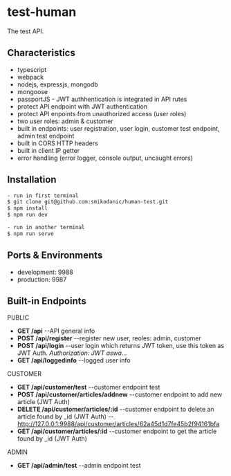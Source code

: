 # test-human
The test API.


## Characteristics
- typescript
- webpack
- nodejs, expressjs, mongodb
- mongoose
- passportJS - JWT authhentication is integrated in API rutes
- protect API endpoint with JWT authentication
- protect API enpoints from unauthorized access (user roles)
- two user roles: admin & customer
- built in endpoints: user registration, user login, customer test endpoint, admin test endpoint
- built in CORS HTTP headers
- built in client IP getter
- error handling (error logger, console output, uncaught errors)


## Installation
```bash
- run in first terminal
$ git clone git@github.com:smikodanic/human-test.git
$ npm install
$ npm run dev

- run in another terminal
$ npm run serve
```


## Ports & Environments
- development: 9988
- production: 9987


## Built-in Endpoints
PUBLIC
- **GET /api**  --API general info
- **POST /api/register**  --register new user, reoles: admin, customer
- **POST /api/login**  --user login which returns JWT token, use this token as JWT Auth. *Authorization: JWT aswa...*
- **GET /api/loggedinfo**  --logged user info

CUSTOMER
- **GET /api/customer/test**  --customer endpoint test
- **POST /api/customer/articles/addnew**  --customer endpoint to add new article (JWT Auth)
- **DELETE /api/customer/articles/:id**  --customer endpoint to delete an article found by _id (JWT Auth) -- http://127.0.0.1:9988/api/customer/articles/62a45d1d7fe45b2f94161bfa
- **GET /api/customer/articles/:id**  --customer endpoint to get the article found by _id (JWT Auth)

ADMIN
- **GET /api/admin/test**  --admin endpoint test

